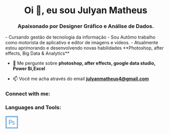 <h1 align="center">Oi 👋, eu sou Julyan Matheus</h1>
<h3 align="center">Apaixonado por Designer Gráfico e Análise de Dados.</h3>
- Cursando gestão de tecnologia da informação 
- Sou Autômo trabalho como motorista de aplicativo e editor de imagens e videos.          
- Atualmente estou aprimorando e desenvolvendo novas habilidades **Photoshop, after effects, Big Data & Analytics**

- 💬 Me pergunte sobre **photoshop, after effects, google data studio, Power Bi,Excel**

- 📫 Você me acha através do email **julyanmatheus4@gmail.com**

<h3 align="left">Connect with me:</h3>
<p align="left">
</p>

<h3 align="left">Languages and Tools:</h3>
<p align="left"> <a href="https://www.photoshop.com/en" target="_blank" rel="noreferrer"> <img src="https://raw.githubusercontent.com/devicons/devicon/master/icons/photoshop/photoshop-line.svg" alt="photoshop" width="40" height="40"/> </a> </p>
